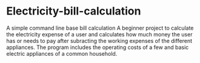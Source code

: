 # Electricity-bill-calculation
A simple command line base bill calculation
A beginner project to calculate the electricity expense of a user and calculates how much money the user has or needs to pay after subracting the working expenses of the different appliances. The program includes the operating costs of a few and basic electric appliances of a common household.  
